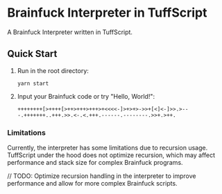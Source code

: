 # Brainfuck Interpreter in TuffScript

A Brainfuck Interpreter written in TuffScript.

## Quick Start

1.  Run in the root directory:

    `yarn start`

2.  Input your Brainfuck code or try "Hello, World!":

    `++++++++[>++++[>++>+++>+++>+<<<<-]>+>+>->>+[<]<-]>>.>---.+++++++..+++.>>.<-.<.+++.------.--------.>>+.>++.`

### Limitations

Currently, the interpreter has some limitations due to recursion usage. TuffScript under the hood does not optimize recursion, which may affect performance and stack size for complex Brainfuck programs.

// TODO: Optimize recursion handling in the interpreter to improve performance and allow for more complex Brainfuck scripts.
